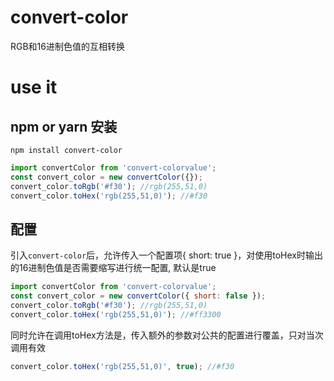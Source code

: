 # convert-color
RGB和16进制色值的互相转换

# use it

## npm or yarn 安装

```shell
npm install convert-color
```

```javascript
import convertColor from 'convert-colorvalue';
const convert_color = new convertColor({});
convert_color.toRgb('#f30'); //rgb(255,51,0)
convert_color.toHex('rgb(255,51,0)'); //#f30
```

## 配置

引入`convert-color`后，允许传入一个配置项{ short: true }，对使用toHex时输出的16进制色值是否需要缩写进行统一配置, 默认是true

```javascript
import convertColor from 'convert-colorvalue';
const convert_color = new convertColor({ short: false });
convert_color.toRgb('#f30'); //rgb(255,51,0)
convert_color.toHex('rgb(255,51,0)'); //#ff3300
```

同时允许在调用toHex方法是，传入额外的参数对公共的配置进行覆盖，只对当次调用有效

```javascript
convert_color.toHex('rgb(255,51,0)', true); //#f30
```